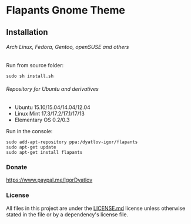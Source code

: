 # Flapants Gnome Theme


## Installation

###### Arch Linux, Fedora, Gentoo, openSUSE and others

Run from source folder:

    sudo sh install.sh

###### Repository for Ubuntu and derivatives

- Ubuntu 15.10/15.04/14.04/12.04
- Linux Mint 17.3/17.2/17.1/17/13
- Elementary OS 0.2/0.3

Run in the console:

    sudo add-apt-repository ppa:/dyatlov-igor/flapants
    sudo apt-get update
    sudo apt-get install flapants

### Donate
https://www.paypal.me/IgorDyatlov 

### License
All files in this project are under the [LICENSE.md](LICENSE.md) license unless otherwise stated in the file or by a dependency's license file.
